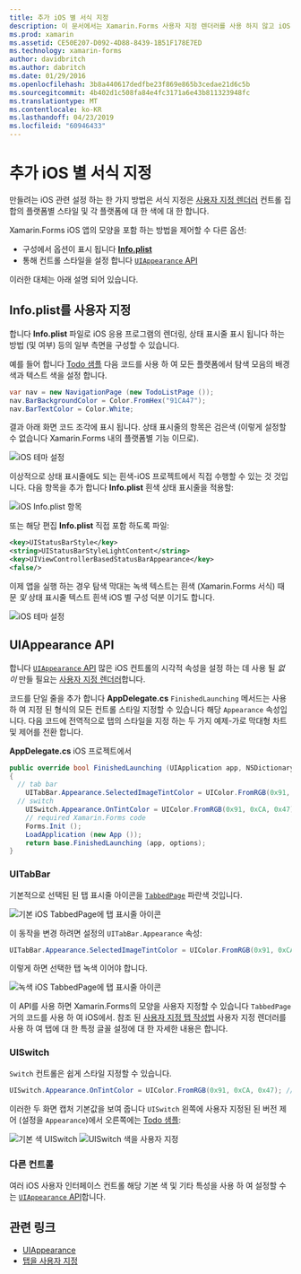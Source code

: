 ```yaml
---
title: 추가 iOS 별 서식 지정
description: 이 문서에서는 Xamarin.Forms 사용자 지정 렌더러를 사용 하지 않고 iOS 별 모양을 설정 하는 방법을 설명 합니다.
ms.prod: xamarin
ms.assetid: CE50E207-D092-4D88-8439-1B51F178E7ED
ms.technology: xamarin-forms
author: davidbritch
ms.author: dabritch
ms.date: 01/29/2016
ms.openlocfilehash: 3b8a440617dedfbe23f869e865b3cedae21d6c5b
ms.sourcegitcommit: 4b402d1c508fa84e4fc3171a6e43b811323948fc
ms.translationtype: MT
ms.contentlocale: ko-KR
ms.lasthandoff: 04/23/2019
ms.locfileid: "60946433"
---
```

# <a name="adding-ios-specific-formatting"></a>추가 iOS 별 서식 지정

만들려는 iOS 관련 설정 하는 한 가지 방법은 서식 지정은 [사용자 지정 렌더러](~/xamarin-forms/app-fundamentals/custom-renderer/index.md) 컨트롤 집합의 플랫폼별 스타일 및 각 플랫폼에 대 한 색에 대 한 합니다.

Xamarin.Forms iOS 앱의 모양을 포함 하는 방법을 제어할 수 다른 옵션:

* 구성에서 옵션이 표시 됩니다 [ **Info.plist**](#info-plist)
* 통해 컨트롤 스타일을 설정 합니다 [ `UIAppearance` API](#uiappearance)

이러한 대체는 아래 설명 되어 있습니다.

<a name="info-plist"/>

## <a name="customizing-infoplist"></a>Info.plist를 사용자 지정

합니다 **Info.plist** 파일로 iOS 응용 프로그램의 렌더링, 상태 표시줄 표시 됩니다 하는 방법 (및 여부) 등의 일부 측면을 구성할 수 있습니다.

예를 들어 합니다 [Todo 샘플](https://developer.xamarin.com/samples/xamarin-forms/Todo/) 다음 코드를 사용 하 여 모든 플랫폼에서 탐색 모음의 배경색과 텍스트 색을 설정 합니다.

```csharp
var nav = new NavigationPage (new TodoListPage ());
nav.BarBackgroundColor = Color.FromHex("91CA47");
nav.BarTextColor = Color.White;
```

결과 아래 화면 코드 조각에 표시 됩니다. 상태 표시줄의 항목은 검은색 (이렇게 설정할 수 없습니다 Xamarin.Forms 내의 플랫폼별 기능 이므로).

![](theme-images/status-default-sml.png "iOS 테마 설정")

이상적으로 상태 표시줄에도 되는 흰색-iOS 프로젝트에서 직접 수행할 수 있는 것 것입니다. 다음 항목을 추가 합니다 **Info.plist** 흰색 상태 표시줄을 적용할:

![](theme-images/info-plist.png "iOS Info.plist 항목")

또는 해당 편집 **Info.plist** 직접 포함 하도록 파일:

```xml
<key>UIStatusBarStyle</key>
<string>UIStatusBarStyleLightContent</string>
<key>UIViewControllerBasedStatusBarAppearance</key>
<false/>
```

이제 앱을 실행 하는 경우 탐색 막대는 녹색 텍스트는 흰색 (Xamarin.Forms 서식) 때문 *및* 상태 표시줄 텍스트 흰색 iOS 별 구성 덕분 이기도 합니다.

![](theme-images/status-white-sml.png "iOS 테마 설정")

<a name="uiappearance"/>

## <a name="uiappearance-api"></a>UIAppearance API

합니다 [ `UIAppearance` API](~/ios/user-interface/ios-ui/introduction-to-the-appearance-api.md) 많은 iOS 컨트롤의 시각적 속성을 설정 하는 데 사용 될 *없이* 만들 필요는 [사용자 지정 렌더러](~/xamarin-forms/app-fundamentals/custom-renderer/index.md)합니다.

코드를 단일 줄을 추가 합니다 **AppDelegate.cs** `FinishedLaunching` 메서드는 사용 하 여 지정 된 형식의 모든 컨트롤 스타일 지정할 수 있습니다 해당 `Appearance` 속성입니다. 다음 코드에 전역적으로 탭의 스타일을 지정 하는 두 가지 예제-가로 막대형 차트 및 제어를 전환 합니다.

**AppDelegate.cs** iOS 프로젝트에서

```csharp
public override bool FinishedLaunching (UIApplication app, NSDictionary options)
{
  // tab bar
    UITabBar.Appearance.SelectedImageTintColor = UIColor.FromRGB(0x91, 0xCA, 0x47); // green
  // switch
    UISwitch.Appearance.OnTintColor = UIColor.FromRGB(0x91, 0xCA, 0x47); // green
    // required Xamarin.Forms code
    Forms.Init ();
    LoadApplication (new App ());
    return base.FinishedLaunching (app, options);
}
```

### <a name="uitabbar"></a>UITabBar

기본적으로 선택된 된 탭 표시줄 아이콘을 [`TabbedPage`](~/xamarin-forms/app-fundamentals/navigation/tabbed-page.md)
파란색 것입니다.

![](theme-images/tabbar-default.png "기본 iOS TabbedPage에 탭 표시줄 아이콘")

이 동작을 변경 하려면 설정의 `UITabBar.Appearance` 속성:

```csharp
UITabBar.Appearance.SelectedImageTintColor = UIColor.FromRGB(0x91, 0xCA, 0x47); // green
```

이렇게 하면 선택한 탭 녹색 이어야 합니다.

![](theme-images/tabbar-custom.png "녹색 iOS TabbedPage에 탭 표시줄 아이콘")

이 API를 사용 하면 Xamarin.Forms의 모양을 사용자 지정할 수 있습니다 `TabbedPage` 거의 코드를 사용 하 여 iOS에서. 참조 된 [사용자 지정 탭 작성법](https://github.com/xamarin/recipes/tree/master/Recipes/xamarin-forms/iOS/customize-tabs) 사용자 지정 렌더러를 사용 하 여 탭에 대 한 특정 글꼴 설정에 대 한 자세한 내용은 합니다.

### <a name="uiswitch"></a>UISwitch

`Switch` 컨트롤은 쉽게 스타일 지정할 수 있습니다.

```csharp
UISwitch.Appearance.OnTintColor = UIColor.FromRGB(0x91, 0xCA, 0x47); // green
```

이러한 두 화면 캡처 기본값을 보여 줍니다 `UISwitch` 왼쪽에 사용자 지정된 된 버전 제어 (설정을 `Appearance`)에서 오른쪽에는 [Todo 샘플](https://developer.xamarin.com/samples/xamarin-forms/Todo/):

![](theme-images/switch-default.png "기본 색 UISwitch") ![](theme-images/switch-custom.png "UISwitch 색을 사용자 지정")

### <a name="other-controls"></a>다른 컨트롤

여러 iOS 사용자 인터페이스 컨트롤 해당 기본 색 및 기타 특성을 사용 하 여 설정할 수는 [ `UIAppearance` API](~/ios/user-interface/ios-ui/introduction-to-the-appearance-api.md)합니다.



## <a name="related-links"></a>관련 링크

- [UIAppearance](~/ios/user-interface/ios-ui/introduction-to-the-appearance-api.md)
- [탭을 사용자 지정](https://github.com/xamarin/recipes/tree/master/Recipes/xamarin-forms/iOS/customize-tabs)

